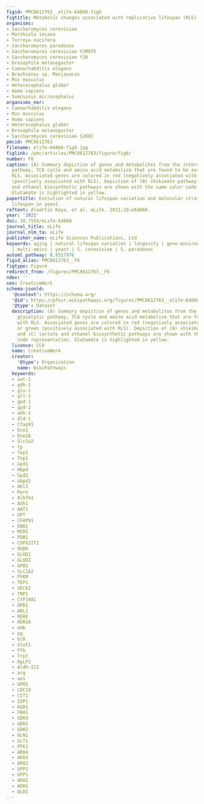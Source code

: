 ```yaml
---
figid: PMC8612763__elife-64860-fig6
figtitle: Metabolic changes associated with replicative lifespan (RLS)
organisms:
- Saccharomyces cerevisiae
- Matthiola incana
- Torreya nucifera
- Saccharomyces paradoxus
- Saccharomyces cerevisiae YJM975
- Saccharomyces cerevisiae Y10
- Drosophila melanogaster
- Caenorhabditis elegans
- Brachionus sp. Manjavacas
- Mus musculus
- Heterocephalus glaber
- Homo sapiens
- Somniosus microcephalus
organisms_ner:
- Caenorhabditis elegans
- Mus musculus
- Homo sapiens
- Heterocephalus glaber
- Drosophila melanogaster
- Saccharomyces cerevisiae S288C
pmcid: PMC8612763
filename: elife-64860-fig6.jpg
figlink: /pmc/articles/PMC8612763/figure/fig6/
number: F6
caption: (A) Summary depiction of genes and metabolites from the interconnected glycolytic
  pathway, TCA cycle and amino acid metabolism that are found to be associated with
  RLS. Associated genes are colored in red (negatively associated with RLS) or green
  (positively associated with RLS). Depiction of (B) shikimate pathway and (C) lactate
  and ethanol biosynthetic pathways are shown with the same color code representation.
  Glutamate is highlighted in yellow.
papertitle: Evolution of natural lifespan variation and molecular strategies of extended
  lifespan in yeast.
reftext: Alaattin Kaya, et al. eLife. 2021;10:e64860.
year: '2021'
doi: 10.7554/eLife.64860
journal_title: eLife
journal_nlm_ta: eLife
publisher_name: eLife Sciences Publications, Ltd
keywords: aging | natural lifespan variation | longevity | gene-environment interaction
  | multi-omics | yeast | S. cerevisiae | S. paradoxus
automl_pathway: 0.9317976
figid_alias: PMC8612763__F6
figtype: Figure
redirect_from: /figures/PMC8612763__F6
ndex: ''
seo: CreativeWork
schema-jsonld:
  '@context': https://schema.org/
  '@id': https://pfocr.wikipathways.org/figures/PMC8612763__elife-64860-fig6.html
  '@type': Dataset
  description: (A) Summary depiction of genes and metabolites from the interconnected
    glycolytic pathway, TCA cycle and amino acid metabolism that are found to be associated
    with RLS. Associated genes are colored in red (negatively associated with RLS)
    or green (positively associated with RLS). Depiction of (B) shikimate pathway
    and (C) lactate and ethanol biosynthetic pathways are shown with the same color
    code representation. Glutamate is highlighted in yellow.
  license: CC0
  name: CreativeWork
  creator:
    '@type': Organization
    name: WikiPathways
  keywords:
  - aat-1
  - gdh-1
  - gln-1
  - glt-1
  - gpd-1
  - gpd-2
  - adh-1
  - dld-1
  - Cfap91
  - Eno1
  - Eno1b
  - Slc1a2
  - tp
  - Tep1
  - Tnp1
  - Gpd1
  - H6pd
  - Gpd2
  - G6pd2
  - Abl2
  - Rere
  - Albfm1
  - Adh1
  - AAT1
  - GPT
  - CFAP91
  - ENO1
  - MCM2
  - PDB1
  - COPG2IT1
  - OGDH
  - GLUD1
  - GLUD2
  - GPD2
  - SLC1A2
  - PFKM
  - TEP1
  - SEC62
  - TNP1
  - CYP19A1
  - GPD1
  - ABL2
  - RERE
  - ADH1A
  - emb
  - pg
  - EcR
  - Glut1
  - Pfk
  - Trp1
  - RpLP2
  - Aldh-III
  - arg
  - aos
  - GPM1
  - CDC19
  - CIT1
  - IDP1
  - KGD1
  - FBA1
  - GDH3
  - GDH1
  - GDH2
  - GLN1
  - GLT1
  - PFK1
  - ARO4
  - ARO3
  - ARO1
  - GPP2
  - GPP1
  - ARO2
  - ADH1
  - DLD1
---
```

